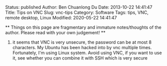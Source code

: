 Status: published
Author: Ben Chuanlong Du
Date: 2013-10-22 14:41:47
Title: Tips on VNC
Slug: vnc-tips
Category: Software
Tags: tips, VNC, remote desktop, Linux
Modified: 2020-05-22 14:41:47

**
Things on this page are fragmentary and immature notes/thoughts of the author. 
Please read with your own judgement!
**
 

1. it seems that VNC is very unsecure, 
    the password can be at most 8 characters.
    My Ubuntu has been hacked into by vnc multiple times.
    Fortunately, I'm using Linux system. 
    Avoid using VNC,
    if you want to use it, see whether you can combine it with SSH which is very secure
